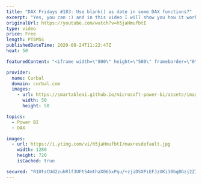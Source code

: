 ```yaml
---
title: "DAX Fridays #183: Use blank() as date in some DAX functions?"
excerpt: "Yes, you can :) and in this video I will show you how it works and when it doesnt.  Here you can download all the pbix files: https://curbal.com/donwload-center\r \r SUBSCRIBE to learn more about Power and Excel BI!\r https://www.youtube.com/channel/UCJ7UhloHSA4wAqPzyi6TOkw?sub_confirmation=1\r \r Our PLAYLISTS:"
originalUrl: https://youtube.com/watch?v=h5jaHmufbtI
type: video
price: Free
length: PT5M5S
publishedDateTime: 2020-08-24T11:22:47Z
heat: 50

featuredContent: "<iframe width=\"800\" height=\"500\" frameborder=\"0\" src=\"https://www.youtube.com/embed/h5jaHmufbtI\" allow=\"accelerometer; autoplay; encrypted-media; gyroscope; picture-in-picture\" allowfullscreen></iframe>"

provider:
  name: Curbal
  domain: curbal.com
  images:
    - url: https://smartableai.github.io/microsoft-power-bi/assets/images/organizations/curbal.com-50x50.jpg
      width: 50
      height: 50

topics:
  - Power BI
  - DAX

images:
  - url: https://i.ytimg.com/vi/h5jaHmufbtI/maxresdefault.jpg
    width: 1280
    height: 720
    isCached: true

secured: "R1UtsCUd2zuhRlf3UFtS4mthaX065xPqu/+zjiDSXPiEFJzUKi30bqBGzj2ZIc/XQ5DoKhYdslbqmMrHOcE9cGXgehsh5dI6KkECr+ayDjFzPqgPvXfSuoxt2MlKz3gGuzjOwCF0wI6lH7T9sAf5VXt8Q3YRWFxl1vW2rLR623Ka8ywB8AI/Jft0dgmIKzKCsRdjtOHP6RNYJ+vf69hSHawveuEsz6ZUMGr0CxmNAT1YKzE/2rLjOBumPlbe4mmj3Ks43HchsIwalYvtAyHuOU0DtmpxWpaysTIJOj2zcGYvhO2z3P7WtmCXcKwIJPVETtliWL81H+2myTLAPchL7kp57DH5VeFFwmMeMJDiI0zrc0CloIFVn0XLpQ6kavplW4KwlgaQNA0Uc+/xL5AK8croi+5BexuGOoeGH/KaKzI=;v0uW9opX3s3wO4Prvcmk+A=="
---
```


